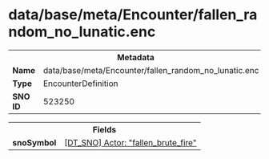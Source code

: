 <h1>data/base/meta/Encounter/fallen_random_no_lunatic.enc</h1><table><tr><th colspan="100%">Metadata</th></tr><tr><td><b>Name</b></td><td>data/base/meta/Encounter/fallen_random_no_lunatic.enc</td></tr><tr><td><b>Type</b></td><td>EncounterDefinition</td></tr><tr><td><b>SNO ID</b></td><td>523250</td></tr></table>

<table><tr><th colspan="100%">Fields</th></tr><tr><td><b>snoSymbol</b></td><td><a href="..\Actor\fallen_brute_fire.acr.md">[DT_SNO] Actor: "fallen_brute_fire"</a></td></tr></table>

